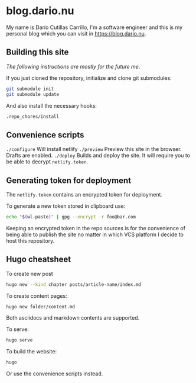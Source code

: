 # blog.dario.nu

My name is Darío Cutillas Carrillo, I'm a software engineer and this is my
personal blog which you can visit in https://blog.dario.nu.

## Building this site

_The following instructions are mostly for the future me_.

If you just cloned the repository, initialize and clone git submodules:

```bash
git submodule init
git submodule update
```

And also install the necessary hooks:

```bash
.repo_chores/install
```

## Convenience scripts

`./configure` Will install netlify `./preview` Preview this site in the browser.
Drafts are enabled. `./deploy` Builds and deploy the site. It will require you
to be able to decrypt `netlify.token`.

## Generating token for deployment

The `netlify.token` contains an encrypted token for deployment.

To generate a new token stored in clipboard use:

```bash
echo "$(wl-paste)" | gpg --encrypt -r foo@bar.com
```

Keeping an encrypted token in the repo sources is for the convenience of being
able to publish the site no matter in which VCS platform I decide to host this
repository.

## Hugo cheatsheet

To create new post

```bash
hugo new --kind chapter posts/article-name/index.md
```

To create content pages:

```bash
hugo new folder/content.md
```

Both asciidocs and markdown contents are supported.

To serve:

```bash
hugo serve
```

To build the website:

```bash
hugo
```

Or use the convenience scripts instead.
